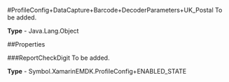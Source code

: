 #ProfileConfig+DataCapture+Barcode+DecoderParameters+UK_Postal
To be added.

**Type** - Java.Lang.Object

##Properties

###ReportCheckDigit
To be added.

**Type** - Symbol.XamarinEMDK.ProfileConfig+ENABLED_STATE


